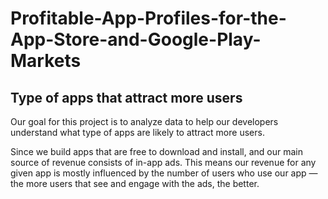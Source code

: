 # Profitable-App-Profiles-for-the-App-Store-and-Google-Play-Markets

## Type of apps that attract more users

Our goal for this project is to analyze data to help our developers understand what type of apps are likely to attract more users.

Since we build apps that are free to download and install, and our main source of revenue consists of in-app ads. This means our revenue for any given app is mostly influenced by the number of users who use our app — the more users that see and engage with the ads, the better.
